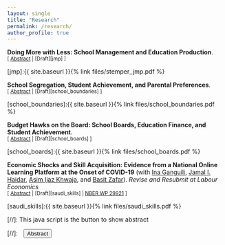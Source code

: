 ```yaml
---
layout: single
title: "Research"
permalink: /research/
author_profile: true
---
```


**Doing More with Less: School Management and Education Production**. <br/> <small>[ <a href="#/" onclick="visib('jmp')">Abstract</a> | [Draft][jmp] ]</small>

<div id="jmp" style="display: none; text-align: justify; line-height: 1.2" ><small>
The school superintendent is the highest-ranking executive in U.S. school districts, responsible for managing personnel decisions and overseeing regular school operations. To estimate the causal effect of superintendents on district performance, I collect data on the tenures of over 18,000 school superintendents covering over half of American public school children using a model of test score value-added that allows a superintendent’s effect to emerge over the course of their tenure within a district. Superintendent transitions between districts are leveraged to validate these estimates and to identify common practices of effective superintendents. I show that superintendents have large effects on school district performance, accounting for one-
fourth of the observed differences in learning rates across districts. Top management matters most in districts where managerial flexibility is ex-ante largest: smaller districts and districts with weaker teachers unions. Effective superintendents do not change levels of district spending or staffing but instead make changes in school operations, increasing teacher turnover and reducing teacher absences. Finally, I find evidence that the link between value-added and salary for superintendents is strongest in districts with higher levels of local interdistrict competition.
</small><br><br/></div>

[jmp]:{{ site.baseurl }}{% link files/stemper_jmp.pdf %}

**School Segregation, Student Achievement, and Parental Preferences**. <br/> <small>[ <a href="#/" onclick="visib('school_boundaries')">Abstract</a> | [Draft][school_boundaries] ]</small>

<div id="school_boundaries" style="display: none; text-align: justify; line-height: 1.2" ><small>
For most American K-12 students, where you live determines where you go to school. At the local level, school assignment is dictated by school attendance zones: boundaries that assign households to schools. I use geospatial data on the boundaries used to assign over 10 million public school students across 1,401 districts to identify changes in school assignment and estimate how these changes affect school segregation, student achievement, and neighborhood house prices. Comparing districts that impose integrative versus segregationary rezoning schemes shows that rezoning decisions can change segregation substantially, and that reductions in segregation narrow test score gaps between White and Black students. I find evidence that house prices fall in neighborhoods that are newly-assigned to schools with higher shares of Black and Hispanic students.
</small><br><br/></div>

[school_boundaries]:{{ site.baseurl }}{% link files/school_boundaries.pdf %}

**Budget Hawks on the Board: School Boards, Education Finance, and Student Achievement**. <br/> <small>[ <a href="#/" onclick="visib('school_boards')">Abstract</a> | [Draft][school_boards] ]</small>

<div id="school_boards" style="display: none; text-align: justify; line-height: 1.2" ><small>
Funding for education in America is spread across multiple levels of government, but financial decision-making is handled by locally elected school boards. During elections, many candidates for board seats run on promises of reforming district finances. I identify such "budget hawks" using natural language processing methods and campaign statements from school board candidates in California. I use a regression discontinuity design to test how district outcomes evolve in the years following the narrow victory of a hawk over a non-hawk. The election of a budget hawk leads to large and prolonged cuts in district spending. Using test score data, I find suggestive evidence that students in these districts exhibit lower rates of test-based proficiency in subsequent years. Heterogeneity analyses show evidence that districts that exhibit higher reductions in spending experience larger test score declines. 
</small><br><br/></div>

[school_boards]:{{ site.baseurl }}{% link files/school_boards.pdf %}

**Economic Shocks and Skill Acquisition: Evidence from a National Online Learning Platform at the Onset of COVID-19** (with [Ina Ganguili](https://blogs.umass.edu/iganguli/), [Jamal I. Haidar](https://scholar.harvard.edu/haidar/home), [Asim Ijaz Khwaja](https://khwaja.scholar.harvard.edu/), and [Basit Zafar](https://sites.google.com/site/basitakzafar/)). _Revise and Resubmit at Labour Economics_ <br/>
<small>[ <a href="#/" onclick="visib('saudi_skills')">Abstract</a> | [Draft][saudi_skills] | [NBER WP 29921][saudi_skills_nber] ]</small>

<div id="saudi_skills" style="display: none; text-align: justify; line-height: 1.2" ><small>
We study how large shocks impact individuals’ skilling decisions using data from the largest online learning platform in Saudi Arabia. The onset of the COVID-19 pandemic brought about a massive increase in online skilling, and demand shifted towards courses that offered skills, such as telework, likely to be immediately valuable during the pandemic. Consistent with a model where individuals trade off reskilling costs with their expectations of future labor market conditions and their duration of work, we find that shifts into telework courses were largest for older workers. In contrast, younger workers increased enrollments in courses related to new skills, such as general, occupation-specific, and computer-related skills. Using national administrative employment data, we provide suggestive evidence that these investments in skills in early 2020 helped users maintain employment over the course of the pandemic.
</small><br><br/></div>

[saudi_skills]:{{ site.baseurl }}{% link files/saudi_skills.pdf %}

[saudi_skills_nber]: https://www.nber.org/papers/w29921


[//]: This java script is the button to show abstract
<script>
 function visib(id) {
  var x = document.getElementById(id);
  if (x.style.display === "block") {
    x.style.display = "none";
  } else {
    x.style.display = "block";
  }
}
</script>

[//]:&emsp;<button onclick="visib('polariz')" class="btn btn--inverse btn--small">Abstract</button>
